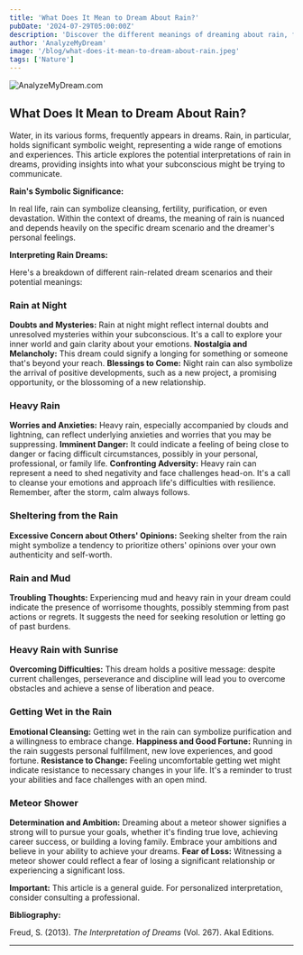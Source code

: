 ```yaml
---
title: 'What Does It Mean to Dream About Rain?'
pubDate: '2024-07-29T05:00:00Z'
description: 'Discover the different meanings of dreaming about rain, from night rain to meteor showers. Learn how these dreams reflect your personal emotions and situations.'
author: 'AnalyzeMyDream'
image: '/blog/what-does-it-mean-to-dream-about-rain.jpeg'
tags: ['Nature']
---
```


![AnalyzeMyDream.com](/blog/what-does-it-mean-to-dream-about-rain.jpeg)

## What Does It Mean to Dream About Rain?

Water, in its various forms, frequently appears in dreams. Rain, in particular, holds significant symbolic weight, representing a wide range of emotions and experiences. This article explores the potential interpretations of rain in dreams, providing insights into what your subconscious might be trying to communicate.

**Rain's Symbolic Significance:**

In real life, rain can symbolize cleansing, fertility, purification, or even devastation. Within the context of dreams, the meaning of rain is nuanced and depends heavily on the specific dream scenario and the dreamer's personal feelings. 

**Interpreting Rain Dreams:**

Here's a breakdown of different rain-related dream scenarios and their potential meanings:

### Rain at Night

**Doubts and Mysteries:** Rain at night might reflect internal doubts and unresolved mysteries within your subconscious. It's a call to explore your inner world and gain clarity about your emotions.
**Nostalgia and Melancholy:** This dream could signify a longing for something or someone that's beyond your reach.
**Blessings to Come:** Night rain can also symbolize the arrival of positive developments, such as a new project, a promising opportunity, or the blossoming of a new relationship.

### Heavy Rain

**Worries and Anxieties:** Heavy rain, especially accompanied by clouds and lightning, can reflect underlying anxieties and worries that you may be suppressing.
**Imminent Danger:** It could indicate a feeling of being close to danger or facing difficult circumstances, possibly in your personal, professional, or family life.
**Confronting Adversity:** Heavy rain can represent a need to shed negativity and face challenges head-on. It's a call to cleanse your emotions and approach life's difficulties with resilience. Remember, after the storm, calm always follows.

### Sheltering from the Rain

**Excessive Concern about Others' Opinions:** Seeking shelter from the rain might symbolize a tendency to prioritize others' opinions over your own authenticity and self-worth. 

### Rain and Mud

**Troubling Thoughts:** Experiencing mud and heavy rain in your dream could indicate the presence of worrisome thoughts, possibly stemming from past actions or regrets. It suggests the need for seeking resolution or letting go of past burdens.

### Heavy Rain with Sunrise

**Overcoming Difficulties:** This dream holds a positive message: despite current challenges, perseverance and discipline will lead you to overcome obstacles and achieve a sense of liberation and peace.

### Getting Wet in the Rain

**Emotional Cleansing:** Getting wet in the rain can symbolize purification and a willingness to embrace change.
**Happiness and Good Fortune:** Running in the rain suggests personal fulfillment, new love experiences, and good fortune.
**Resistance to Change:**  Feeling uncomfortable getting wet might indicate resistance to necessary changes in your life. It's a reminder to trust your abilities and face challenges with an open mind.

### Meteor Shower

**Determination and Ambition:** Dreaming about a meteor shower signifies a strong will to pursue your goals, whether it's finding true love, achieving career success, or building a loving family. Embrace your ambitions and believe in your ability to achieve your dreams.
**Fear of Loss:** Witnessing a meteor shower could reflect a fear of losing a significant relationship or experiencing a significant loss. 

**Important:** This article is a general guide. For personalized interpretation, consider consulting a professional.

**Bibliography:**

Freud, S. (2013). *The Interpretation of Dreams* (Vol. 267). Akal Editions.

---